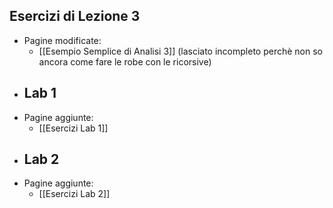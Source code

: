 ## Esercizi di Lezione 3
- Pagine modificate:
	- [[Esempio Semplice di Analisi 3]] (lasciato incompleto perchè non so ancora come fare le robe con le ricorsive)
- ## Lab 1
- Pagine aggiunte:
	- [[Esercizi Lab 1]]
- ## Lab 2
- Pagine aggiunte:
	- [[Esercizi Lab 2]]